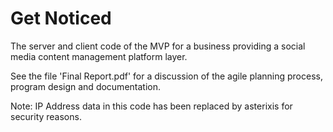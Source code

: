 # Get Noticed

The server and client code of the MVP for a business providing a social media content management platform layer.

See the file 'Final Report.pdf' for a discussion of the agile planning process, program design and documentation.

Note: IP Address data in this code has been replaced by asterixis for security reasons.
